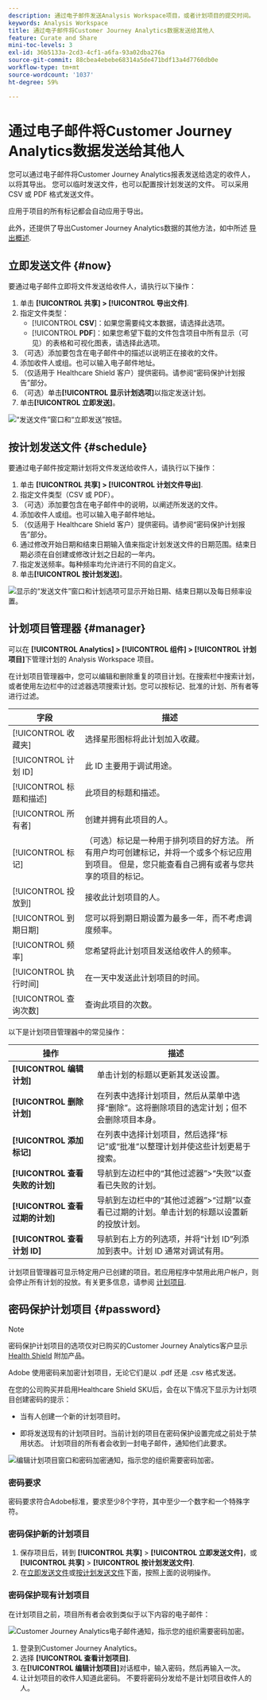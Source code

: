 ```yaml
---
description: 通过电子邮件发送Analysis Workspace项目，或者计划项目的提交时间。
keywords: Analysis Workspace
title: 通过电子邮件将Customer Journey Analytics数据发送给其他人
feature: Curate and Share
mini-toc-levels: 3
exl-id: 36b5133a-2cd3-4cf1-a6fa-93a02dba276a
source-git-commit: 88cbea4ebebe68314a5de471bdf13a4d7760db0e
workflow-type: tm+mt
source-wordcount: '1037'
ht-degree: 59%

---
```


# 通过电子邮件将Customer Journey Analytics数据发送给其他人

您可以通过电子邮件将Customer Journey Analytics报表发送给选定的收件人，以将其导出。 您可以临时发送文件，也可以配置按计划发送的文件。 可以采用 CSV 或 PDF 格式发送文件。

应用于项目的所有标记都会自动应用于导出。

此外，还提供了导出Customer Journey Analytics数据的其他方法，如中所述 [导出概述](/help/analysis-workspace/export/export-project-overview.md).

## 立即发送文件 {#now}

要通过电子邮件立即将文件发送给收件人，请执行以下操作：

1. 单击 **[!UICONTROL 共享] > [!UICONTROL 导出文件]**.
1. 指定文件类型：
   * [!UICONTROL **CSV**]：如果您需要纯文本数据，请选择此选项。
   * [!UICONTROL **PDF**]：如果您希望下载的文件包含项目中所有显示（可见）的表格和可视化图表，请选择此选项。
1. （可选）添加要包含在电子邮件中的描述以说明正在接收的文件。
1. 添加收件人或组。也可以输入电子邮件地址。
1. （仅适用于 Healthcare Shield 客户）提供密码。请参阅“密码保护计划报告”部分。
1. （可选）单击&#x200B;**[!UICONTROL 显示计划选项]**&#x200B;以指定发送计划。
1. 单击&#x200B;**[!UICONTROL 立即发送]**。

![“发送文件”窗口和“立即发送”按钮。](assets/send-file-no-scheduling-options.JPG)

## 按计划发送文件 {#schedule}

要通过电子邮件按定期计划将文件发送给收件人，请执行以下操作：

1. 单击 **[!UICONTROL 共享] > [!UICONTROL 计划文件导出]**.
1. 指定文件类型（CSV 或 PDF）。
1. （可选）添加要包含在电子邮件中的说明，以阐述所发送的文件。
1. 添加收件人或组。也可以输入电子邮件地址。
1. （仅适用于 Healthcare Shield 客户）提供密码。请参阅“密码保护计划报告”部分。
1. 通过修改开始日期和结束日期输入值来指定计划发送文件的日期范围。结束日期必须在自创建或修改计划之日起的一年内。
1. 指定发送频率。每种频率均允许进行不同的自定义。
1. 单击&#x200B;**[!UICONTROL 按计划发送]**。

![显示的“发送文件”窗口和计划选项可显示开始日期、结束日期以及每日频率设置。](assets/send-file.JPG)

## 计划项目管理器 {#manager}

可以在 **[!UICONTROL Analytics] > [!UICONTROL 组件] > [!UICONTROL 计划项目]**&#x200B;下管理计划的 Analysis Workspace 项目。

在计划项目管理器中，您可以编辑和删除重复的项目计划。在搜索栏中搜索计划，或者使用左边栏中的过滤器选项搜索计划。您可以按标记、批准的计划、所有者等进行过滤。

| 字段 | 描述 |
| --- | --- |
| [!UICONTROL 收藏夹] | 选择星形图标将此计划加入收藏。 |
| [!UICONTROL 计划 ID] | 此 ID 主要用于调试用途。 |
| [!UICONTROL 标题和描述] | 此项目的标题和描述。 |
| [!UICONTROL 所有者] | 创建并拥有此项目的人。 |
| [!UICONTROL 标记] | （可选）标记是一种用于排列项目的好方法。 所有用户均可创建标记，并将一个或多个标记应用到项目。 但是，您只能查看自己拥有或者与您共享的项目的标记。 |
| [!UICONTROL 投放到] | 接收此计划项目的人。 |
| [!UICONTROL 到期日期] | 您可以将到期日期设置为最多一年，而不考虑调度频率。 |
| [!UICONTROL 频率] | 您希望将此计划项目发送给收件人的频率。 |
| [!UICONTROL 执行时间] | 在一天中发送此计划项目的时间。 |
| [!UICONTROL 查询次数] | 查询此项目的次数。 |

以下是计划项目管理器中的常见操作：

| 操作 | 描述 |
|---|---|
| **[!UICONTROL 编辑计划]** | 单击计划的标题以更新其发送设置。 |
| **[!UICONTROL 删除计划]** | 在列表中选择计划项目，然后从菜单中选择“删除”。这将删除项目的选定计划；但不会删除项目本身。 |
| **[!UICONTROL 添加标记]** | 在列表中选择计划项目，然后选择“标记”或“批准”以整理计划并使这些计划更易于搜索。 |
| **[!UICONTROL 查看失败的计划]** | 导航到左边栏中的“其他过滤器”>“失败”以查看已失败的计划。 |
| **[!UICONTROL 查看过期的计划]** | 导航到左边栏中的“其他过滤器”>“过期”以查看已过期的计划。单击计划的标题以设置新的投放计划。 |
| **[!UICONTROL 查看计划 ID]** | 导航到右上方的列选项，并将“计划 ID”列添加到表中。计划 ID 通常对调试有用。 |

计划项目管理器可显示特定用户已创建的项目。若应用程序中禁用此用户帐户，则会停止所有计划的投放。有关更多信息，请参阅 [计划项目](/help/components/scheduled-projects-manager.md).

## 密码保护计划项目 {#password}

>[!NOTE]
>
>密码保护计划项目的选项仅对已购买的Customer Journey Analytics客户显示 [Health Shield](https://business.adobe.com/solutions/industries/healthcare.html) 附加产品。

Adobe 使用密码来加密计划项目，无论它们是以 .pdf 还是 .csv 格式发送。

在您的公司购买并启用Healthcare Shield SKU后，会在以下情况下显示为计划项目创建密码的提示：

* 当有人创建一个新的计划项目时。

* 即将发送现有的计划项目时。当前计划的项目在密码保护设置完成之前处于禁用状态。 计划项目的所有者会收到一封电子邮件，通知他们此要求。

![编辑计划项目窗口和密码加密通知，指示您的组织需要密码加密。](assets/password.png)

### 密码要求

密码要求符合Adobe标准，要求至少8个字符，其中至少一个数字和一个特殊字符。

### 密码保护新的计划项目

1. 保存项目后，转到 **[!UICONTROL 共享]** > **[!UICONTROL 立即发送文件]**，或 **[!UICONTROL 共享]** > **[!UICONTROL 按计划发送文件]**.
1. 在[立即发送文件](https://experienceleague.adobe.com/docs/analytics-platform/using/cja-workspace/curate-share/t-schedule-report.html?lang=zh-Hans#now)或[按计划发送文件](https://experienceleague.adobe.com/docs/analytics-platform/using/cja-workspace/curate-share/t-schedule-report.html?lang=zh-Hans#schedule)下面，按照上面的说明操作。

### 密码保护现有计划项目

在计划项目之前，项目所有者会收到类似于以下内容的电子邮件：

![Customer Journey Analytics电子邮件通知，指示您的组织需要密码加密。](assets/email-password.png)

1. 登录到Customer Journey Analytics。
1. 选择 **[!UICONTROL 查看计划项目]**.
1. 在&#x200B;**[!UICONTROL 编辑计划项目]**&#x200B;对话框中，输入密码，然后再输入一次。
1. 让计划项目的收件人知道此密码。 不要将密码分发给不是计划项目收件人的人。
